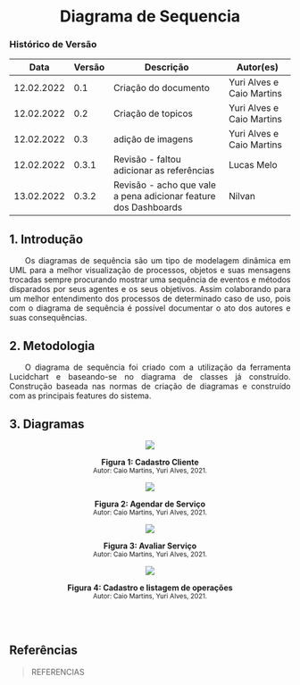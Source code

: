 # <center> Diagrama de Sequencia

### Histórico de Versão<br>

| Data       | Versão | Descrição            | Autor(es)                 |
| ---------- | ------ | -------------------- | ------------------------- |
| 12.02.2022 | 0.1    | Criação do documento | Yuri Alves e Caio Martins |
| 12.02.2022 | 0.2    | Criação de topicos   | Yuri Alves e Caio Martins |
| 12.02.2022 | 0.3    | adição de imagens    | Yuri Alves e Caio Martins |
| 12.02.2022 | 0.3.1   | Revisão - faltou adicionar as referências   | Lucas Melo |
| 13.02.2022 | 0.3.2   | Revisão - acho que vale a pena adicionar feature dos Dashboards | Nilvan |

## 1. Introdução

<div align="justify">&emsp;&emsp;Os diagramas de sequência são um tipo de modelagem dinâmica em UML para a melhor visualização de processos, objetos e suas mensagens trocadas sempre procurando mostrar uma sequência de eventos e métodos disparados por seus agentes e os seus objetivos. Assim colaborando para um melhor entendimento dos processos de determinado caso de uso, pois com o diagrama de sequência é possível documentar o ato dos autores e suas consequências.</div>

## 2. Metodologia

<div align="justify">&emsp;&emsp;O diagrama de sequência foi criado com a utilização da ferramenta Lucidchart e baseando-se no diagrama de classes já construído. Construção baseada nas normas de criação de diagramas e construído com as principais features do sistema.</div>

## 3. Diagramas

<p align='center'>
    <img src='../assets/img/sequencia/seq_createUser.png'>
    <figcaption align='center'>
        <b>Figura 1: Cadastro Cliente</b>
        <br>
        <small>Autor: Caio Martins, Yuri Alves, 2021.</small>
    </figcaption>
</p>

<p align='center'>
    <img src='../assets/img/sequencia/ag_serv.png'>
    <figcaption align='center'>
        <b>Figura 2: Agendar de Serviço</b>
        <br>
        <small>Autor: Caio Martins, Yuri Alves, 2021.</small>
    </figcaption>
</p>

<p align='center'>
    <img src='../assets/img/sequencia/av_cli.png'>
    <figcaption align='center'>
        <b>Figura 3: Avaliar Serviço</b>
        <br>
        <small>Autor: Caio Martins, Yuri Alves, 2021.</small>
    </figcaption>
</p>

<p align='center'>
    <img src='../assets/img/sequencia/ger_cadIliistOp.png'>
    <figcaption align='center'>
        <b>Figura 4: Cadastro e listagem de operações</b>
        <br>
        <small>Autor: Caio Martins, Yuri Alves, 2021.</small>
    </figcaption>
</p>

<br><br>

## Referências

> REFERENCIAS